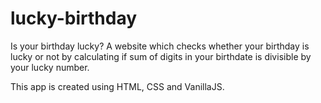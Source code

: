 # lucky-birthday

Is your birthday lucky?
A website which checks whether your birthday is lucky or not by calculating if sum of digits in your birthdate is divisible by your lucky number.

This app is created using HTML, CSS and VanillaJS.
